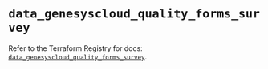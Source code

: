 # `data_genesyscloud_quality_forms_survey`

Refer to the Terraform Registry for docs: [`data_genesyscloud_quality_forms_survey`](https://registry.terraform.io/providers/mypurecloud/genesyscloud/1.70.0/docs/data-sources/quality_forms_survey).
